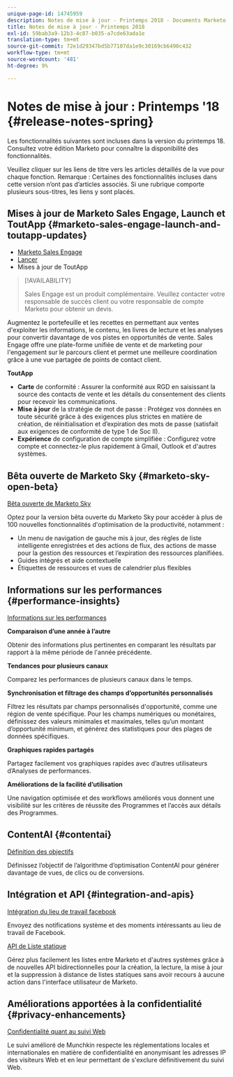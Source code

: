```yaml
---
unique-page-id: 14745959
description: Notes de mise à jour - Printemps 2018 - Documents Marketo - Documentation du produit
title: Notes de mise à jour - Printemps 2018
exl-id: 59bab3a9-12b3-4c87-b035-a7cde63ada1e
translation-type: tm+mt
source-git-commit: 72e1d29347bd5b77107da1e9c30169cb6490c432
workflow-type: tm+mt
source-wordcount: '481'
ht-degree: 9%

---
```


# Notes de mise à jour : Printemps &#39;18 {#release-notes-spring}

Les fonctionnalités suivantes sont incluses dans la version du printemps 18. Consultez votre édition Marketo pour connaître la disponibilité des fonctionnalités.

Veuillez cliquer sur les liens de titre vers les articles détaillés de la vue pour chaque fonction. Remarque : Certaines des fonctionnalités incluses dans cette version n’ont pas d’articles associés. Si une rubrique comporte plusieurs sous-titres, les liens y sont placés.

## Mises à jour de Marketo Sales Engage, Launch et ToutApp {#marketo-sales-engage-launch-and-toutapp-updates}

* [Marketo Sales Engage](/help/marketo/product-docs/marketo-sales-connect/getting-started/sales-connect-overview.md)
* [Lancer](/help/marketo/product-docs/marketo-sales-connect/getting-started/sales-connect-overview.md)
* Mises à jour de ToutApp

>[!AVAILABILITY]
>
>Sales Engage est un produit complémentaire. Veuillez contacter votre responsable de succès client ou votre responsable de compte Marketo pour obtenir un devis.

Augmentez le portefeuille et les recettes en permettant aux ventes d&#39;exploiter les informations, le contenu, les livres de lecture et les analyses pour convertir davantage de vos pistes en opportunités de vente. Sales Engage offre une plate-forme unifiée de vente et de marketing pour l&#39;engagement sur le parcours client et permet une meilleure coordination grâce à une vue partagée de points de contact client.

**ToutApp**

* **Carte** de conformité : Assurer la conformité aux RGD en saisissant la source des contacts de vente et les détails du consentement des clients pour recevoir les communications.
* **Mise à jour** de la stratégie de mot de passe : Protégez vos données en toute sécurité grâce à des exigences plus strictes en matière de création, de réinitialisation et d’expiration des mots de passe (satisfait aux exigences de conformité de type 1 de Soc II).
* **Expérience** de configuration de compte simplifiée : Configurez votre compte et connectez-le plus rapidement à Gmail, Outlook et d&#39;autres systèmes.

## Bêta ouverte de Marketo Sky {#marketo-sky-open-beta}

[Bêta ouverte de Marketo Sky](https://help.marketo.com/)

Optez pour la version bêta ouverte du Marketo Sky pour accéder à plus de 100 nouvelles fonctionnalités d&#39;optimisation de la productivité, notamment :

* Un menu de navigation de gauche mis à jour, des règles de liste intelligente enregistrées et des actions de flux, des actions de masse pour la gestion des ressources et l’expiration des ressources planifiées.
* Guides intégrés et aide contextuelle
* Étiquettes de ressources et vues de calendrier plus flexibles

## Informations sur les performances {#performance-insights}

[Informations sur les performances](/help/marketo/product-docs/reporting/performance-insights/performance-insights-overview.md)

**Comparaison d’une année à l’autre**

Obtenir des informations plus pertinentes en comparant les résultats par rapport à la même période de l&#39;année précédente.

**Tendances pour plusieurs canaux**

Comparez les performances de plusieurs canaux dans le temps.

**Synchronisation et filtrage des champs d’opportunités personnalisés**

Filtrez les résultats par champs personnalisés d&#39;opportunité, comme une région de vente spécifique. Pour les champs numériques ou monétaires, définissez des valeurs minimales et maximales, telles qu’un montant d’opportunité minimum, et générez des statistiques pour des plages de données spécifiques.

**Graphiques rapides partagés**

Partagez facilement vos graphiques rapides avec d’autres utilisateurs d’Analyses de performances.

**Améliorations de la facilité d’utilisation**

Une navigation optimisée et des workflows améliorés vous donnent une visibilité sur les critères de réussite des Programmes et l’accès aux détails des Programmes.

## ContentAI {#contentai}

[Définition des objectifs](/help/marketo/product-docs/predictive-content/getting-started/algorithm-goal-settings.md)

Définissez l’objectif de l’algorithme d’optimisation ContentAI pour générer davantage de vues, de clics ou de conversions.

## Intégration et API {#integration-and-apis}

[Intégration du lieu de travail facebook](/help/marketo/product-docs/administration/additional-integrations/add-workplace-by-facebook-as-a-launchpoint-service.md)

Envoyez des notifications système et des moments intéressants au lieu de travail de Facebook.

[API de Liste statique](https://developers.marketo.com/rest-api/assets/static-lists/)

Gérez plus facilement les listes entre Marketo et d&#39;autres systèmes grâce à de nouvelles API bidirectionnelles pour la création, la lecture, la mise à jour et la suppression à distance de listes statiques sans avoir recours à aucune action dans l&#39;interface utilisateur de Marketo.

## Améliorations apportées à la confidentialité {#privacy-enhancements}

[Confidentialité quant au suivi Web](https://developers.marketo.com/javascript-api/lead-tracking/)

Le suivi amélioré de Munchkin respecte les réglementations locales et internationales en matière de confidentialité en anonymisant les adresses IP des visiteurs Web et en leur permettant de s&#39;exclure définitivement du suivi Web.
